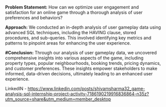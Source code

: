**Problem Statement:** How can we optimize user engagement and satisfaction for an online game through a thorough analysis of
user preferences and behaviors?

**Approach:** We conducted an in-depth analysis of user gameplay data using advanced SQL techniques, including the HAVING
clause, stored procedures, and sub-queries. This involved identifying key metrics and patterns to pinpoint areas for enhancing the
user experience.

**#Conclusion:** Through our analysis of user gameplay data, we uncovered comprehensive insights into various aspects of the game,
including property types, popular neighbourhoods, booking trends, pricing dynamics, and customer preferences. These insights
empower stakeholders to make informed, data-driven decisions, ultimately leading to an enhanced user experience.

LinkedIN - https://www.linkedin.com/posts/shivamsharma32_game-analysis-sql-internship-project-activity-7186190219916836864-n35z?utm_source=share&utm_medium=member_desktop
